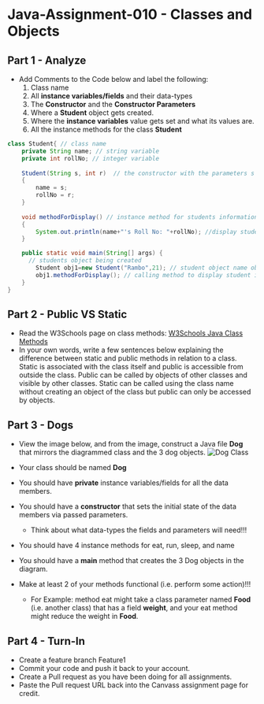 # Java-Assignment-010 - Classes and Objects

## Part 1 - Analyze
* Add Comments to the Code below and label the following:
  1. Class name
  2. All **instance variables/fields** and their data-types
  3. The **Constructor** and the **Constructor Parameters**
  4. Where a **Student** object gets created.
  5. Where the **instance variables** value gets set and what its values are.
  6. All the instance methods for the class **Student**

```java
class Student{ // class name
    private String name; // string variable
    private int rollNo; // integer variable
   
    Student(String s, int r)  // the constructor with the parameters s and r
    {
   	    name = s;
   	    rollNo = r;
    }
   
    void methodForDisplay() // instance method for students information
    {
        System.out.println(name+"'s Roll No: "+rollNo); //display students name and roll number
    }

    public static void main(String[] args) {
      // students object being created
        Student obj1=new Student("Rambo",21); // student object name obj1
        obj1.methodForDisplay(); // calling method to display student info
    }
}
```

## Part 2 - Public VS Static

* Read the W3Schools page on class methods: [W3Schools Java Class Methods](https://www.w3schools.com/java/java_class_methods.asp)
* In your own words, write a few sentences below explaining the difference between static and public methods in relation to a class.
Static is associated with the class itself and public is accessible from outside the class. Public can be called by objects
of other classes and visible by other classes. Static can be called using the class name without creating an object of the class but public can
only be accessed by objects.

## Part 3 - Dogs

* View the image below, and from the image, construct a Java file **Dog** that mirrors the diagrammed class and the 3 dog objects.
![Dog Class](images/ClassVSObject.png)

* Your class should be named **Dog**
* You should have **private** instance variables/fields for all the data members.
* You should have a **constructor** that sets the initial state of the data members via passed parameters.
    * Think about what data-types the fields and parameters will need!!!
* You should have 4 instance methods for eat, run, sleep, and name
* You should have a **main** method that creates the 3 Dog objects in the diagram.
* Make at least 2 of your methods functional (i.e. perform some action)!!!
    * For Example: method eat might take a class parameter named **Food** (i.e. another class) that has a field **weight**, and your eat method might reduce the weight in **Food**.

## Part 4 - Turn-In

* Create a feature branch Feature1
* Commit your code and push it back to your account.
* Create a Pull request as you have been doing for all assignments.
* Paste the Pull request URL back into the Canvass assignment page for credit.
